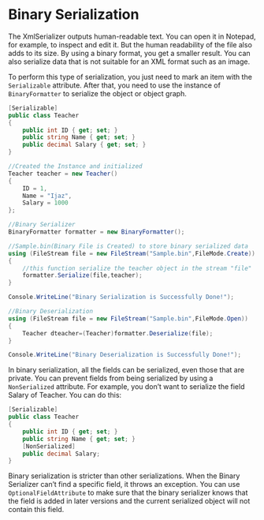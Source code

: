 # Binary Serialization

The XmlSerializer outputs human-readable text. You can open it in Notepad, for example, to inspect and edit it. But the human readability of the file also adds to its size. By using a binary format, you get a smaller result. You can also serialize data that is not suitable for an XML format such as an image.

To perform this type of serialization, you just need to mark an item with the `Serializable` attribute. After that, you need to use the instance of `BinaryFormatter`  to serialize the object or object graph.

```csharp
[Serializable]
public class Teacher
{
    public int ID { get; set; }
    public string Name { get; set; }
    public decimal Salary { get; set; }
}

//Created the Instance and initialized
Teacher teacher = new Teacher()
{
    ID = 1,
    Name = "Ijaz",
    Salary = 1000
};

//Binary Serializer
BinaryFormatter formatter = new BinaryFormatter();

//Sample.bin(Binary File is Created) to store binary serialized data
using (FileStream file = new FileStream("Sample.bin",FileMode.Create))
{
    //this function serialize the teacher object in the stream "file"
    formatter.Serialize(file,teacher);
}

Console.WriteLine("Binary Serialization is Successfully Done!");
```

```csharp
//Binary Deserialization
using (FileStream file = new FileStream("Sample.bin",FileMode.Open))
{
    Teacher dteacher=(Teacher)formatter.Deserialize(file);
}

Console.WriteLine("Binary Deserialization is Successfully Done!");
```

In binary serialization, all the fields can be serialized, even those that are private. You can prevent fields from being serialized by using a `NonSerialized` attribute. For example, you don’t want to serialize the field Salary of Teacher. You can do this:

```csharp
[Serializable]
public class Teacher
{
    public int ID { get; set; }
    public string Name { get; set; }
    [NonSerialized]
    public decimal Salary;
}
```

Binary serialization is stricter than other serializations. When the Binary Serializer can’t find a specific field, it throws an exception. You can use `OptionalFieldAttribute` to make sure that the binary serializer knows that the field is added in later versions and the current serialized object will not contain this field.